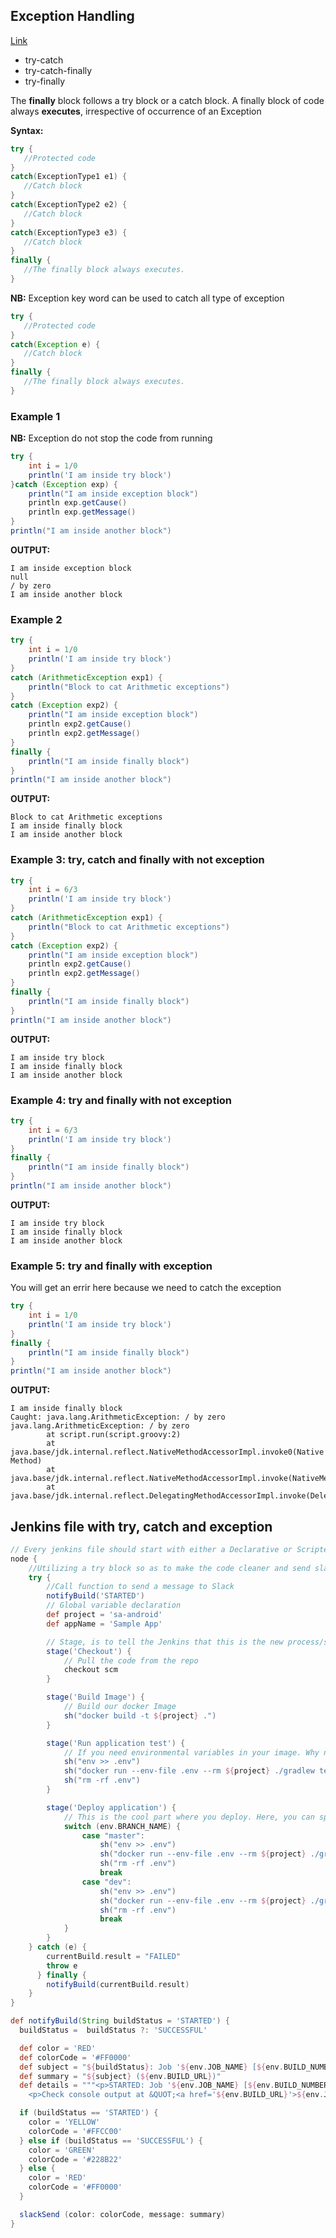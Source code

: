 ## Exception Handling
[Link](https://www.youtube.com/watch?v=91lVdRRl5E4&list=PLhW3qG5bs-L8T6v6DgsZo93DgYDmOF9u4&index=13)

- try-catch
- try-catch-finally
- try-finally

The **finally** block follows a try block or a catch block. A finally block of code always **executes**, irrespective of occurrence of an Exception

**Syntax:**
```groovy
try { 
   //Protected code 
} 
catch(ExceptionType1 e1) { 
   //Catch block 
} 
catch(ExceptionType2 e2) { 
   //Catch block 
} 
catch(ExceptionType3 e3) { 
   //Catch block 
} 
finally {
   //The finally block always executes. 
}
```

**NB:** Exception key word can be used to catch all type of exception
```groovy
try { 
   //Protected code 
} 
catch(Exception e) { 
   //Catch block  
} 
finally {
   //The finally block always executes. 
}
```

### Example 1
**NB:** Exception do not stop the code from running

```groovy
try {
    int i = 1/0
    println('I am inside try block')
}catch (Exception exp) {
    println("I am inside exception block")
    println exp.getCause()
    println exp.getMessage()
}
println("I am inside another block")
```
**OUTPUT:**
```
I am inside exception block
null
/ by zero
I am inside another block
```

### Example 2
```groovy
try {
    int i = 1/0
    println('I am inside try block')
}
catch (ArithmeticException exp1) {
    println("Block to cat Arithmetic exceptions")
}
catch (Exception exp2) {
    println("I am inside exception block")
    println exp2.getCause()
    println exp2.getMessage()
}
finally {
    println("I am inside finally block")
}
println("I am inside another block")
```
**OUTPUT:**
```
Block to cat Arithmetic exceptions
I am inside finally block
I am inside another block
```

### Example 3: try, catch and finally with not exception
```groovy
try {
    int i = 6/3
    println('I am inside try block')
}
catch (ArithmeticException exp1) {
    println("Block to cat Arithmetic exceptions")
}
catch (Exception exp2) {
    println("I am inside exception block")
    println exp2.getCause()
    println exp2.getMessage()
}
finally {
    println("I am inside finally block")
}
println("I am inside another block")
```
**OUTPUT:**
```
I am inside try block
I am inside finally block
I am inside another block
```

### Example 4: try and finally with not exception
```groovy
try {
    int i = 6/3
    println('I am inside try block')
}
finally {
    println("I am inside finally block")
}
println("I am inside another block")
```
**OUTPUT:**
```
I am inside try block
I am inside finally block
I am inside another block
```

### Example 5: try and finally with exception
You will get an errir here because we need to catch the exception

```groovy
try {
    int i = 1/0
    println('I am inside try block')
}
finally {
    println("I am inside finally block")
}
println("I am inside another block")
```

**OUTPUT:**
```
I am inside finally block
Caught: java.lang.ArithmeticException: / by zero
java.lang.ArithmeticException: / by zero
        at script.run(script.groovy:2)
        at java.base/jdk.internal.reflect.NativeMethodAccessorImpl.invoke0(Native Method)
        at java.base/jdk.internal.reflect.NativeMethodAccessorImpl.invoke(NativeMethodAccessorImpl.java:62)
        at java.base/jdk.internal.reflect.DelegatingMethodAccessorImpl.invoke(DelegatingMethodAccessorImpl.java:43)
```

## Jenkins file with try, catch and exception
```groovy
// Every jenkins file should start with either a Declarative or Scripted Pipeline entry point.
node {
    //Utilizing a try block so as to make the code cleaner and send slack notification in case of any error
    try {
        //Call function to send a message to Slack
        notifyBuild('STARTED')
        // Global variable declaration
        def project = 'sa-android'
        def appName = 'Sample App'

        // Stage, is to tell the Jenkins that this is the new process/step that needs to be executed
        stage('Checkout') {
            // Pull the code from the repo
            checkout scm
        }

        stage('Build Image') {
            // Build our docker Image
            sh("docker build -t ${project} .")
        }

        stage('Run application test') {
            // If you need environmental variables in your image. Why not load it attach it to the image, and delete it afterward
            sh("env >> .env")
            sh("docker run --env-file .env --rm ${project} ./gradlew test")
            sh("rm -rf .env")
        }

        stage('Deploy application') {
            // This is the cool part where you deploy. Here, you can specify builds you want to deploy
            switch (env.BRANCH_NAME) {
                case "master":
                    sh("env >> .env")
                    sh("docker run --env-file .env --rm ${project} ./gradlew clean build assembleRelease crashlyticsUploadDistributionRelease")
                    sh("rm -rf .env")
                    break
                case "dev":
                    sh("env >> .env")
                    sh("docker run --env-file .env --rm ${project} ./gradlew clean build assembleDebug crashlyticsUploadDistributionDebug")
                    sh("rm -rf .env")
                    break
            }
        }
    } catch (e) {
        currentBuild.result = "FAILED"
        throw e
      } finally {
        notifyBuild(currentBuild.result)
    }
}

def notifyBuild(String buildStatus = 'STARTED') {
  buildStatus =  buildStatus ?: 'SUCCESSFUL'

  def color = 'RED'
  def colorCode = '#FF0000'
  def subject = "${buildStatus}: Job '${env.JOB_NAME} [${env.BUILD_NUMBER}]'"
  def summary = "${subject} (${env.BUILD_URL})"
  def details = """<p>STARTED: Job '${env.JOB_NAME} [${env.BUILD_NUMBER}]':</p>
    <p>Check console output at &QUOT;<a href='${env.BUILD_URL}'>${env.JOB_NAME} [${env.BUILD_NUMBER}]</a>&QUOT;</p>"""

  if (buildStatus == 'STARTED') {
    color = 'YELLOW'
    colorCode = '#FFCC00'
  } else if (buildStatus == 'SUCCESSFUL') {
    color = 'GREEN'
    colorCode = '#228B22'
  } else {
    color = 'RED'
    colorCode = '#FF0000'
  }

  slackSend (color: colorCode, message: summary)
}
```